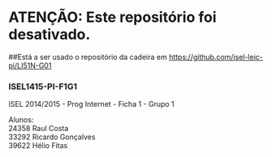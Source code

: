 # ATENÇÃO: Este repositório foi desativado.
##Está a ser usado o repositório da cadeira em https://github.com/isel-leic-pi/LI51N-G01


### ISEL1415-PI-F1G1
ISEL 2014/2015 - Prog Internet - Ficha 1 - Grupo 1

Alunos:  
   24358 Raul Costa  
   33292 Ricardo Gonçalves  
   39622 Hélio Fitas  
